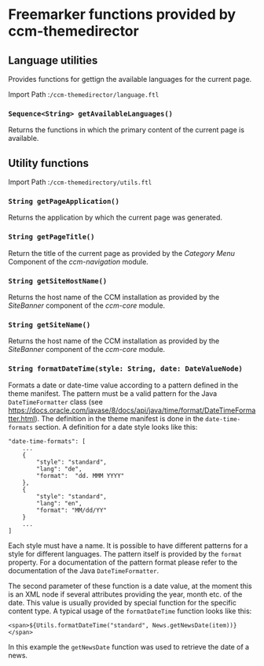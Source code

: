 # Freemarker functions provided by ccm-themedirector

## Language utilities

Provides functions for gettign the available languages for the current page.

Import Path
    :`/ccm-themedirector/language.ftl`

### `Sequence<String> getAvailableLanguages()`

Returns the functions in which the primary content of the current page is available.

## Utility functions

Import Path
    :`/ccm-themedirectory/utils.ftl`

### `String getPageApplication()`

Returns the application by which the current page was generated.

### `String getPageTitle()`

Return the title of the current page as provided by the 
_Category Menu_ Component of the _ccm-navigation_ module. 

### `String getSiteHostName()`

Returns the host name of the CCM installation as provided by the 
_SiteBanner_ component of the _ccm-core_ module.

### `String getSiteName()`

Returns the host name of the CCM installation as provided by the 
_SiteBanner_ component of the _ccm-core_ module.

### `String formatDateTime(style: String, date: DateValueNode)`

Formats a date or date-time value according to a pattern defined in the
theme manifest. The pattern must be a valid pattern for the Java `DateTimeFormatter` class (see https://docs.oracle.com/javase/8/docs/api/java/time/format/DateTimeFormatter.html). The definition in the theme manifest is done in the `date-time-formats` section. A definition for a date style looks like this:

    "date-time-formats": [
        ...
        {
            "style": "standard",
            "lang": "de",
            "format":  "dd. MMM YYYY"
        },
        {
            "style": "standard",
            "lang": "en",
            "format": "MM/dd/YY"
        }
        ...
    ]

Each style must have a name. It is possible to have different patterns
for a style for different languages. The pattern itself is provided by the `format` property. For a documentation of the pattern format 
please refer to the documentation of the Java `DateTimeFormatter`.

The second parameter of these function is a date value, at the moment 
this is an XML node if several attributes providing the year, month etc. of the date. This value is usually provided by special function
for the specific content type. A typical usage of the `formatDateTime`
function looks like this:

    <span>${Utils.formatDateTime("standard", News.getNewsDate(item))}</span>

In this example the `getNewsDate` function was used to retrieve the date of a news.